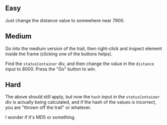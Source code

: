Easy
----
Just change the distance value to somewhere near 7900.

Medium
------
Go into the medium version of the trail, then right-click and inspect element inside the frame
(clicking one of the buttons helps).

Find the `statusContainer` div, and then change the value in the `distance` input to 8000. Press the
"Go" button to win.

Hard
----
The above should still apply, but now the `hash` input in the `statusContainer` div is actually
being calculated, and if the hash of the values is incorrect, you are "thrown off the trail" or
whatever.

I wonder if it's MD5 or something.
